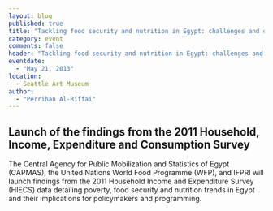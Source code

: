 ```yaml
---
layout: blog
published: true
title: "Tackling food security and nutrition in Egypt: challenges and opportunities"
category: event
comments: false
header: "Tackling food security and nutrition in Egypt: challenges and opportunities"
eventdate: 
  - "May 21, 2013"
location: 
  - Seattle Art Museum
author: 
  - "Perrihan Al-Riffai"
---
```


## Launch of the findings from the 2011 Household, Income, Expenditure and Consumption Survey

The Central Agency for Public Mobilization and Statistics of Egypt (CAPMAS), the United Nations World Food Programme (WFP), and IFPRI will launch findings from the 2011 Household Income and Expenditure Survey (HIECS) data detailing poverty, food security and nutrition trends in Egypt and their implications for policymakers and programming.
